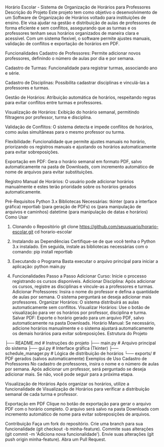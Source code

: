 Horário Escolar - Sistema de Organização de Horários para Professores
Descrição do Projeto
Este projeto tem como objetivo o desenvolvimento de um Software de Organização de Horários voltado para instituições de ensino. Ele visa ajudar na gestão e distribuição de aulas de professores de forma eficiente e sem conflitos, assegurando que as turmas e os professores tenham seus horários organizados de maneira clara e acessível. Com um sistema flexível, o software permite ajustes manuais, validação de conflitos e exportação de horários em PDF.

Funcionalidades
Cadastro de Professores: Permite adicionar novos professores, definindo o número de aulas por dia e por semana.

Cadastro de Turmas: Funcionalidade para registrar turmas, associando ano e série.

Cadastro de Disciplinas: Possibilita cadastrar disciplinas e vinculá-las a professores e turmas.

Gestão de Horários: Atribuição automática de horários, respeitando regras para evitar conflitos entre turmas e professores.

Visualização de Horários: Exibição do horário semanal, permitindo filtragens por professor, turma e disciplina.

Validação de Conflitos: O sistema detecta e impede conflitos de horários, como aulas simultâneas para o mesmo professor ou turma.

Flexibilidade: Funcionalidade que permite ajustes manuais no horário, priorizando os registros manuais e ajustando os horários automaticamente para evitar sobreposições.

Exportação em PDF: Gera o horário semanal em formato PDF, salvo automaticamente na pasta de Downloads, com incremento automático de nome de arquivos para evitar substituições.

Registro Manual de Horários: O usuário pode adicionar horários manualmente e estes terão prioridade sobre os horários gerados automaticamente.

Pré-Requisitos
Python 3.x
Bibliotecas Necessárias:
tkinter (para a interface gráfica)
reportlab (para geração de PDFs)
os (para manipulação de arquivos e caminhos)
datetime (para manipulação de datas e horários)
Como Usar
1. Clonando o Repositório
git clone https://github.com/seuusuario/horario-escolar.git
cd horario-escolar

2. Instalando as Dependências
Certifique-se de que você tenha o Python 3.x instalado. Em seguida, instale as bibliotecas necessárias com o comando:
pip install reportlab

3. Executando o Programa
Basta executar o arquivo principal para iniciar a aplicação:
python main.py
4. Funcionalidades Passo a Passo
Adicionar Curso: Inicie o processo registrando os cursos disponíveis.
Adicionar Disciplina: Após adicionar os cursos, registre as disciplinas e vincule-as a professores e turmas.
Adicionar Professores: Insira o nome do professor e defina a quantidade de aulas por semana. O sistema perguntará se deseja adicionar mais professores.
Organizar Horários: O sistema distribuirá as aulas automaticamente sem conflitos.
Visualizar Horários: Use o botão de visualização para ver os horários por professor, disciplina e turma.
Salvar PDF: Exporte o horário gerado para um arquivo PDF, salvo automaticamente na pasta Downloads.
Horário Manual: Se necessário, adicione horários manualmente e o sistema ajustará automaticamente os demais horários para evitar sobreposições.
Estrutura do Projeto

├── README.md               # Instruções do projeto
├── main.py                 # Arquivo principal do sistema
├── gui.py                  # Interface gráfica (Tkinter)
├── schedule_manager.py      # Lógica de distribuição de horários
└── exports/                # PDF gerados (salvos automaticamente)
Exemplos de Uso
Cadastro de Professores
No cadastro de professores, insira o nome e o número de aulas por semana. Após adicionar um professor, será perguntado se deseja adicionar mais. Se não, você pode seguir para a próxima etapa.

Visualização de Horários
Após organizar os horários, utilize a funcionalidade de Visualização de Horários para verificar a distribuição semanal de cada turma e professor.

Exportação em PDF
Clique no botão de exportação para gerar o arquivo PDF com o horário completo. O arquivo será salvo na pasta Downloads com incremento automático de nome para evitar sobreposições de arquivos.

Contribuição
Faça um fork do repositório.
Crie uma branch para sua funcionalidade (git checkout -b minha-feature).
Commite suas alterações (git commit -m 'Adiciona nova funcionalidade').
Envie suas alterações (git push origin minha-feature).
Abra um Pull Request.

